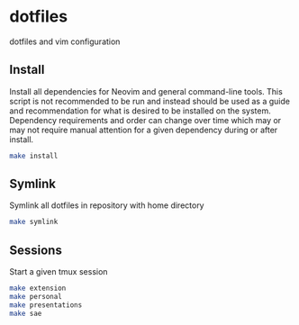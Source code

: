 # dotfiles

dotfiles and vim configuration

## Install

Install all dependencies for Neovim and general command-line tools. This
script is not recommended to be run and instead should be used as a guide and
recommendation for what is desired to be installed on the system. Dependency
requirements and order can change over time which may or may not require manual
attention for a given dependency during or after install.

``` sh
make install
```

## Symlink

Symlink all dotfiles in repository with home directory

``` sh
make symlink
```

## Sessions

Start a given tmux session

``` sh
make extension
make personal
make presentations
make sae
```

